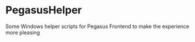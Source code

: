# PegasusHelper
Some Windows helper scripts for Pegasus Frontend to make the experience more pleasing
